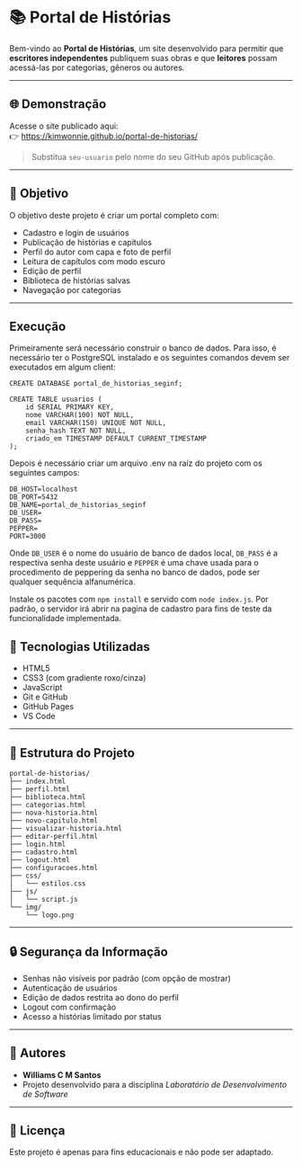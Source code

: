 
# 📚 Portal de Histórias

Bem-vindo ao **Portal de Histórias**, um site desenvolvido para permitir que **escritores independentes** publiquem suas obras e que **leitores** possam acessá-las por categorias, gêneros ou autores.

---

## 🌐 Demonstração

Acesse o site publicado aqui:  
👉 https://kimwonnie.github.io/portal-de-historias/

> Substitua `seu-usuario` pelo nome do seu GitHub após publicação.

---

## 🎯 Objetivo

O objetivo deste projeto é criar um portal completo com:
- Cadastro e login de usuários
- Publicação de histórias e capítulos
- Perfil do autor com capa e foto de perfil
- Leitura de capítulos com modo escuro
- Edição de perfil
- Biblioteca de histórias salvas
- Navegação por categorias

---

## Execução

Primeiramente será necessário construir o banco de dados. Para isso, é necessário ter o PostgreSQL instalado e os seguintes comandos devem ser executados em algum client:

```
CREATE DATABASE portal_de_historias_seginf;

CREATE TABLE usuarios (
    id SERIAL PRIMARY KEY,
    nome VARCHAR(100) NOT NULL,
    email VARCHAR(150) UNIQUE NOT NULL,
    senha_hash TEXT NOT NULL,
    criado_em TIMESTAMP DEFAULT CURRENT_TIMESTAMP
);
```

Depois é necessário criar um arquivo .env na raíz do projeto com os seguintes campos:

```
DB_HOST=localhost
DB_PORT=5432
DB_NAME=portal_de_historias_seginf
DB_USER=
DB_PASS=
PEPPER=
PORT=3000
```

Onde `DB_USER` é o nome do usuário de banco de dados local, `DB_PASS` é a respectiva senha deste usuário e `PEPPER` é uma chave usada para o procedimento de peppering da senha no banco de dados, pode ser qualquer sequência alfanumérica.

Instale os pacotes com `npm install` e servido com `node index.js`. Por padrão, o servidor irá abrir na pagina de cadastro para fins de teste da funcionalidade implementada.

## 🧪 Tecnologias Utilizadas

- HTML5
- CSS3 (com gradiente roxo/cinza)
- JavaScript
- Git e GitHub
- GitHub Pages
- VS Code

---

## 📁 Estrutura do Projeto

```
portal-de-historias/
├── index.html
├── perfil.html
├── biblioteca.html
├── categorias.html
├── nova-historia.html
├── novo-capitulo.html
├── visualizar-historia.html
├── editar-perfil.html
├── login.html
├── cadastro.html
├── logout.html
├── configuracoes.html
├── css/
│   └── estilos.css
├── js/
│   └── script.js
└── img/
    └── logo.png
```

---

## 🔒 Segurança da Informação

- Senhas não visíveis por padrão (com opção de mostrar)
- Autenticação de usuários
- Edição de dados restrita ao dono do perfil
- Logout com confirmação
- Acesso a histórias limitado por status

---

## 👥 Autores

- **Williams C M Santos**
- Projeto desenvolvido para a disciplina _Laboratório de Desenvolvimento de Software_

---

## 📌 Licença

Este projeto é apenas para fins educacionais e não pode ser adaptado.
